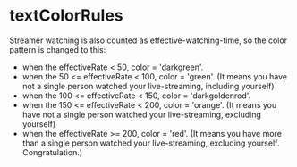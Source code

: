 # textColorRules

Streamer watching is also counted as effective-watching-time, so the color pattern is changed to this:

- when the effectiveRate < 50, color = 'darkgreen'.
- when the 50 <= effectiveRate < 100, color = 'green'. (It means you have not a single person watched your live-streaming, including yourself)
- when the 100 <= effectiveRate < 150, color = 'darkgoldenrod'.
- when the 150 <= effectiveRate < 200, color = 'orange'. (It means you have not a single person watched your live-streaming, excluding yourself)
- when the effectiveRate >= 200, color = 'red'. (It means you have more than a single person watched your live-streaming, excluding yourself. Congratulation.)

